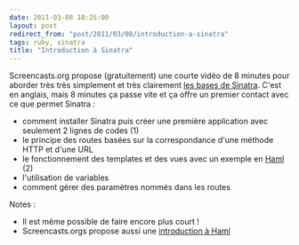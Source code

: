 ```yaml
---
date: 2011-03-08 18:25:00
layout: post
redirect_from: "post/2011/03/08/introduction-a-sinatra"
tags: ruby, sinatra
title: "Introduction à Sinatra"
---
```


Screencasts.org propose (gratuitement) une courte vidéo de 8 minutes pour
aborder très très simplement et très clairement [les
bases de Sinatra](http://screencasts.org/episodes/introduction-to-sinatra). C'est en anglais, mais 8 minutes ça passe vite et ça
offre un premier contact avec ce que permet Sinatra :

* comment installer Sinatra puis créer une première application avec
seulement 2 lignes de codes (1)
* le principe des routes basées sur la correspondance d'une méthode HTTP et
d'une URL
* le fonctionnement des templates et des vues avec un exemple en [Haml](http://haml-lang.com/) (2)
* l'utilisation de variables
* comment gérer des paramètres nommés dans les routes

Notes :

* Il est même possible de faire encore plus court !
* Screencasts.orgs propose aussi une [introduction à Haml](http://blog2/pagesd.info/)
